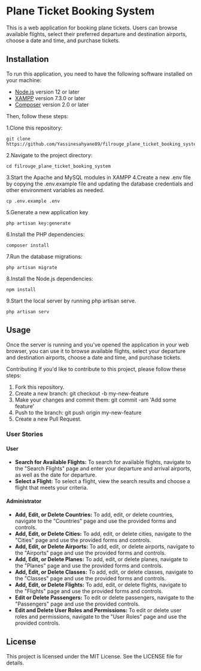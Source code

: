 # Plane Ticket Booking System

This is a web application for booking plane tickets. Users can browse available flights, select their preferred departure and destination airports, choose a date and time, and purchase tickets.

## Installation

To run this application, you need to have the following software installed on your machine:

- [Node.js](https://nodejs.org/) version 12 or later
- [XAMPP](https://www.apachefriends.org/index.html) version 7.3.0 or later
- [Composer](https://getcomposer.org/) version 2.0 or later

Then, follow these steps:

1.Clone this repository:

    git clone https://github.com/Yassinesahyane89/filrouge_plane_ticket_booking_system.git
 
2.Navigate to the project directory:

    cd filrouge_plane_ticket_booking_system
    
3.Start the Apache and MySQL modules in XAMPP
4.Create a new .env file by copying the .env.example file and updating the database credentials and other environment variables as needed.

    cp .env.example .env

5.Generate a new application key

    php artisan key:generate

6.Install the PHP dependencies:

    composer install

7.Run the database migrations:

    php artisan migrate
    
8.Install the Node.js dependencies:

    npm install

9.Start the local server by running php artisan serve.

    php artisan serv


## Usage

Once the server is running and you've opened the application in your web browser, you can use it to browse available flights, select your departure and destination airports, choose a date and time, and purchase tickets.

Contributing
If you'd like to contribute to this project, please follow these steps:

1. Fork this repository.
2. Create a new branch: git checkout -b my-new-feature
3. Make your changes and commit them: git commit -am 'Add some feature'
4. Push to the branch: git push origin my-new-feature
5. Create a new Pull Request.

### User Stories

#### User
- **Search for Available Flights:** To search for available flights, navigate to the "Search Flights" page and enter your departure and arrival airports, as well as the date for departure.
- **Select a Flight:** To select a flight, view the search results and choose a flight that meets your criteria.

#### Administrator
- **Add, Edit, or Delete Countries:** To add, edit, or delete countries, navigate to the "Countries" page and use the provided forms and controls.
- **Add, Edit, or Delete Cities:** To add, edit, or delete cities, navigate to the "Cities" page and use the provided forms and controls.
- **Add, Edit, or Delete Airports:** To add, edit, or delete airports, navigate to the "Airports" page and use the provided forms and controls.
- **Add, Edit, or Delete Planes:** To add, edit, or delete planes, navigate to the "Planes" page and use the provided forms and controls.
- **Add, Edit, or Delete Classes:** To add, edit, or delete classes, navigate to the "Classes" page and use the provided forms and controls.
- **Add, Edit, or Delete Flights:** To add, edit, or delete flights, navigate to the "Flights" page and use the provided forms and controls.
- **Edit or Delete Passengers:** To edit or delete passengers, navigate to the "Passengers" page and use the provided controls.
- **Edit and Delete User Roles and Permissions:** To edit or delete user roles and permissions, navigate to the "User Roles" page and use the provided controls.

## License
This project is licensed under the MIT License. See the LICENSE file for details.


